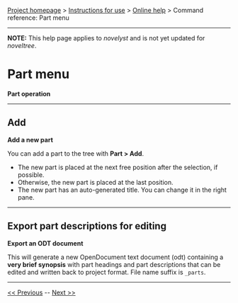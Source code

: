 [Project homepage](../index) > [Instructions for use](../usage) > [Online help](help) > Command reference: Part menu

--- 

**NOTE:** This help page applies to *novelyst* and is not yet updated for *noveltree*.

# Part menu 

**Part operation**

--- 

## Add

**Add a new part**

You can add a part to the tree with **Part > Add**.
- The new part is placed at the next free position after the selection, if possible.
- Otherwise, the new part is placed at the last position.
- The new part has an auto-generated title. You can change it in the right pane.

--- 

## Export part descriptions for editing

**Export an ODT document**

This will generate a new OpenDocument text document (odt) containing a
**very brief synopsis** with part headings and part descriptions that can
be edited and written back to project format. File name suffix is
`_parts`.

--- 

[<< Previous](view_menu) -- [Next >>](chapter_menu)
